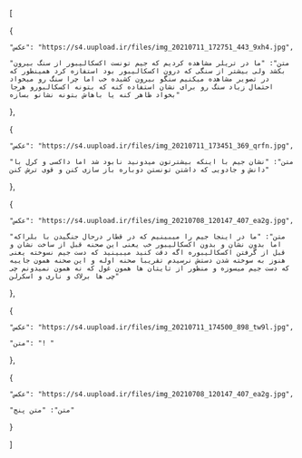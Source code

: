 [

  {

    "عکس": "https://s4.uupload.ir/files/img_20210711_172751_443_9xh4.jpg",

    "متن": "ما در تریلر مشاهده کردیم که جیم تونست اکسکالیبور از سنگ بیرون بکشد ولی بیشتر از سنگی که درون اکسکالیبور بود استفازه کرد همینطور که در تصویر مشاهده میکنیم سنگو بیرون کشیده خب اما چرا سنگ رو میخواد احتمال زیاد سنگ رو برای نشان استفاده کنه که بتونه اکسکالبورو هرجا بخواد ظاهر کنه یا باهاش بتونه نشانو بسازه"

  },

  {

    "عکس": "https://s4.uupload.ir/files/img_20210711_173451_369_qrfn.jpg",

    "متن": "نشان جیم با اینکه بیشترتون میدونید نابود شد اما داکسی و کرل با دانش و جادویی که داشتن تونستن دوباره باز سازی کنن و قوی ترش کنن"

  },

  {

    "عکس": "https://s4.uupload.ir/files/img_20210708_120147_407_ea2g.jpg",

    "متن": "ما در اینجا جیم را میبینیم که در قطار درحال جنگیدن با بلراکه اما بدون نشان و بدون اکسکالیبور خب یعنی این صحنه قبل از ساخت نشان و قبل از گرفتن اکسکالیبوره اگه دقت کنید میبینید که دست جیم نسوخته یعنی هنوز به سوخته شدن دستش نرسیدم تقریبا صحنه اوله و این صحنه همون جاییه که دست جیم میسوزه و منظور از تایتان ها همون غول که نه همون نمیدونم چی چی ها برلاک و ناری و اسکرلن"

  },

  {

    "عکس": "https://s4.uupload.ir/files/img_20210711_174500_898_tw9l.jpg",

    "متن": "! "

  },

  {

    "عکس": "https://s4.uupload.ir/files/img_20210708_120147_407_ea2g.jpg",

    "متن": "متن پنج"

  }

]
